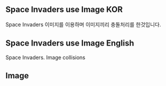 ## Space Invaders use Image KOR
Space Invaders 이미지를 이용하며 이미지끼리 충돌처리를 한것입니다.


## Space Invaders use Image English
Space Invaders. Image collisions 

## Image
